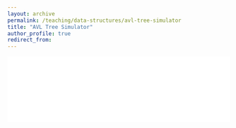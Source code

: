 ```yaml
---
layout: archive
permalink: /teaching/data-structures/avl-tree-simulator
title: "AVL Tree Simulator"
author_profile: true
redirect_from: 
---
```


<iframe id="dynamic-iframe" src="../../../files/data_structures/slides/Bolum_10_AgacAVL.html" width="100%" style="border: none;"></iframe>

<script>
  const iframe = document.getElementById('dynamic-iframe');
  iframe.onload = () => {
    iframe.style.height = (2 * iframe.contentWindow.document.body.scrollHeight) + 'px';
  };
</script>
